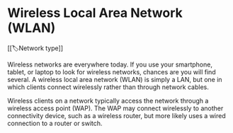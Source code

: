 
# Wireless Local Area Network (WLAN)

[[🏷️Network type]]

Wireless networks are everywhere today. If you use your smartphone, tablet, or laptop to look for wireless networks, chances are you will find several. A wireless local area network (WLAN) is simply a LAN, but one in which clients connect wirelessly rather than through network cables.

Wireless clients on a network typically access the network through a wireless access point (WAP). The WAP may connect wirelessly to another connectivity device, such as a wireless router, but more likely uses a wired connection to a router or switch. 
